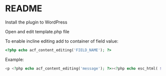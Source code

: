 # README

Install the plugin to WordPress

Open and edit template.php file

To enable incline editing add to container of field value:


```php
<?php echo acf_content_editing('FIELD_NAME'); ?>
```

Example:

```php
<p <?php echo acf_content_editing('message'); ?>><?php echo esc_html( $message ); ?></p>
```
